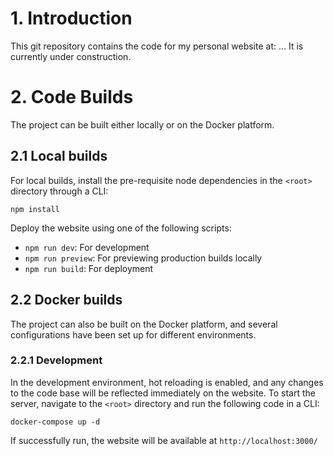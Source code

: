 # 1. Introduction
This git repository contains the code for my personal website at: ... It is currently under construction. 

# 2. Code Builds
The project can be built either locally or on the Docker platform.

## 2.1 Local builds
For local builds, install the pre-requisite node dependencies in the `<root>` directory through a CLI:
```
npm install
```
Deploy the website using one of the following scripts:
- `npm run dev`: For development
- `npm run preview`: For previewing production builds locally
- `npm run build`: For deployment

## 2.2 Docker builds
The project can also be built on the Docker platform, and several configurations have been set up for different environments. 

### 2.2.1 Development
In the development environment, hot reloading is enabled, and any changes to the code base will be reflected immediately on the website. To start the server, navigate to the `<root>` directory and run the following code in a CLI:
```
docker-compose up -d
```
If successfully run, the website will be available at `http://localhost:3000/`